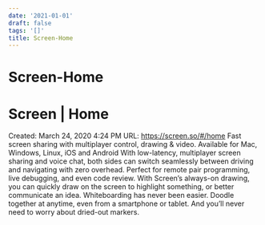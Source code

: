 ```yaml
---
date: '2021-01-01'
draft: false
tags: '[]'
title: Screen-Home
---
```


# Screen-Home

# Screen | Home
Created: March 24, 2020 4:24 PM
URL: https://screen.so/#/home
Fast screen sharing with multiplayer control, drawing & video.
Available for Mac, Windows, Linux, iOS and Android
With low-latency, multiplayer screen sharing and voice chat, both sides can switch seamlessly between driving and navigating with zero overhead.
Perfect for remote pair programming, live debugging, and even code review.
With Screen’s always-on drawing, you can quickly draw on the screen to highlight something, or better communicate an idea.
Whiteboarding has never been easier.
Doodle together at anytime, even from a smartphone or tablet.
And you’ll never need to worry about dried-out markers.
